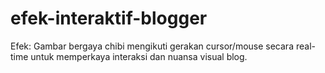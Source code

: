 # efek-interaktif-blogger
Efek: Gambar bergaya chibi mengikuti gerakan cursor/mouse secara real-time untuk memperkaya interaksi dan nuansa visual blog.

